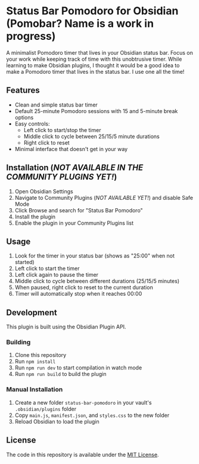 # Status Bar Pomodoro for Obsidian (Pomobar? Name is a work in progress)

A minimalist Pomodoro timer that lives in your Obsidian status bar. Focus on your work while keeping track of time with this unobtrusive timer. While learning to make Obsidian plugins, I thought it would be a good idea to make a Pomodoro timer that lives in the status bar. I use one all the time!

## Features

-   Clean and simple status bar timer
-   Default 25-minute Pomodoro sessions with 15 and 5-minute break options
-   Easy controls:
    -   Left click to start/stop the timer
    -   Middle click to cycle between 25/15/5 minute durations
    -   Right click to reset
-   Minimal interface that doesn't get in your way

## Installation (_NOT AVAILABLE IN THE COMMUNITY PLUGINS YET!_)

1. Open Obsidian Settings
2. Navigate to Community Plugins (_NOT AVAILABLE YET!_) and disable Safe Mode
3. Click Browse and search for "Status Bar Pomodoro"
4. Install the plugin
5. Enable the plugin in your Community Plugins list

## Usage

1. Look for the timer in your status bar (shows as "25:00" when not started)
2. Left click to start the timer
3. Left click again to pause the timer
4. Middle click to cycle between different durations (25/15/5 minutes)
5. When paused, right click to reset to the current duration
6. Timer will automatically stop when it reaches 00:00

## Development

This plugin is built using the Obsidian Plugin API.

### Building

1. Clone this repository
2. Run `npm install`
3. Run `npm run dev` to start compilation in watch mode
4. Run `npm run build` to build the plugin

### Manual Installation

1. Create a new folder `status-bar-pomodoro` in your vault's `.obsidian/plugins` folder
2. Copy `main.js`, `manifest.json`, and `styles.css` to the new folder
3. Reload Obsidian to load the plugin

## License

The code in this repository is available under the [MIT License](LICENSE).
